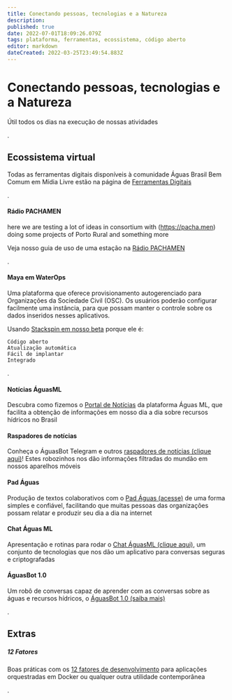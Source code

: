 ```yaml
---
title: Conectando pessoas, tecnologias e a Natureza
description: 
published: true
date: 2022-07-01T18:09:26.079Z
tags: plataforma, ferramentas, ecossistema, código aberto
editor: markdown
dateCreated: 2022-03-25T23:49:54.883Z
---
```


# Conectando pessoas, tecnologias e a Natureza
Útil todos os dias na execução de nossas atividades


.
## Ecossistema virtual

Todas as ferramentas digitais disponíveis à comunidade Águas Brasil Bem Comum em Mídia Livre estão na página de [Ferramentas Digitais](https://ciclos.aguas.ml/plataforma/digitais)

.
#### Rádio PACHAMEN
here we are testing a lot of ideas in consortium with (https://pacha.men) doing some projects of Porto Rural and something more

Veja nosso guia de uso de uma estação na [Rádio PACHAMEN](https://ciclos.aguas.ml/plataforma/radio-pachame)

.
#### Maya em WaterOps
Uma plataforma que oferece provisionamento autogerenciado para Organizações da Sociedade Civil (OSC). Os usuários poderão configurar facilmente uma instância, para que possam manter o controle sobre os dados inseridos nesses aplicativos.

Usando [Stackspin em nosso beta](/pt-br/plataforma/ferramentas/stackspin) porque ele é:

    Código aberto
    Atualização automática
    Fácil de implantar
    Integrado

.
#### Notícias ÁguasML
Descubra como fizemos o [Portal de Notícias](https://ciclos.aguas.ml/plataforma/raspadores/noticias-aguasml "Portal de Notícias ÁguasML") da plataforma Águas ML, que facilita a obtenção de informações em nosso dia a dia sobre recursos hídricos no Brasil

#### Raspadores de notícias
Conheça o ÁguasBot Telegram e outros [raspadores de notícias (clique aqui)](https://ciclos.aguas.ml/plataforma/raspadores "Raspadores ÁguasML")! Estes robozinhos nos dão informações filtradas do mundão em nossos aparelhos móveis

#### Pad Águas 
Produção de textos colaborativos com o [Pad Águas (acesse)](https://pad.aguas.ml") de uma forma simples e confiável, facilitando que muitas pessoas das organizações possam relatar e produzir seu dia a dia na internet

#### Chat Águas ML
Apresentação e rotinas para rodar o [Chat ÁguasML (clique aqui)](https://ciclos.aguas.ml/plataforma/ferramentas/waterchat "Chat Águas ML"), um conjunto de tecnologias que nos dão um aplicativo para conversas seguras e criptografadas

#### ÁguasBot 1.0
Um robô de conversas capaz de aprender com as conversas sobre as águas e recursos hídricos, o [ÁguasBot 1.0 (saiba mais)](https://ciclos.aguas.ml/plataforma/ferramentas/aguas-bot-1-0 "Chat Águas ML")


.
## Extras
##### 12 Fatores
Boas práticas com os [12 fatores de desenvolvimento](https://ciclos.aguas.ml/plataforma/ferramentas/12factors) para aplicações orquestradas em Docker ou qualquer outra utilidade contemporânea

.